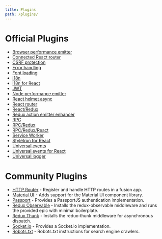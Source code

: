 ```yaml
---
title: Plugins
path: /plugins/
---
```


# Official Plugins

- [Browser performance emitter](/api/fusion-plugin-browser-performance-emitter)
- [Connected React router](/api/fusion-plugin-connected-react-router)
- [CSRF protection](/api/fusion-plugin-csrf-protection)
- [Error handling](/api/fusion-plugin-error-handling)
- [Font loading](/api/fusion-plugin-font-loader-react)
- [i18n](/api/fusion-plugin-i18n)
- [i18n for React](/api/fusion-plugin-i18n-react)
- [JWT](/api/fusion-plugin-jwt)
- [Node performance emitter](/api/fusion-plugin-node-performance-emitter)
- [React helmet async](/api/fusion-plugin-react-helmet-async)
- [React router](/api/fusion-plugin-react-router)
- [React/Redux](/api/fusion-plugin-react-redux)
- [Redux action emitter enhancer](/api/fusion-plugin-redux-action-emitter-enhancer)
- [RPC](/api/fusion-plugin-rpc)
- [RPC/Redux](/api/fusion-rpc-redux)
- [RPC/Redux/React](/api/fusion-plugin-rpc-redux-react)
- [Service Worker](/api/fusion-plugin-service-worker)
- [Styletron for React](/api/fusion-plugin-styletron-react)
- [Universal events](/api/fusion-plugin-universal-events)
- [Universal events for React](/api/fusion-plugin-universal-events-react)
- [Universal logger](/api/fusion-plugin-universal-logger)

# Community Plugins

- <a target="_blank" href="https://github.com/mrmuhammadali/fusion-plugin-http-router">HTTP Router</a> - Register and handle HTTP routes in a fusion app.
- <a target="_blank" href="https://github.com/IcculusC/fusion-plugin-material-ui">Material UI</a> - Adds support for the Material UI component library.
- <a target="_blank" href="https://github.com/Morphexe/fusion-plugin-passport">Passport</a> - Provides a PassportJS authentication implementation.
- <a target="_blank" href="https://github.com/IcculusC/fusion-plugin-redux-observable">Redux Observable</a> - Installs the redux-observable middleware and runs the provided epic with minimal boilerplate.
- <a target="_blank" href="https://github.com/IcculusC/fusion-plugin-redux-thunk">Redux Thunk</a> - Installs the redux-thunk middleware for asynchronous dispatch.
- <a target="_blank" href="https://github.com/mrmuhammadali/fusion-plugin-socket-io">Socket.io</a> - Provides a Socket.io implementation.
- <a target="_blank" href="https://github.com/robsonkades/fusion-plugin-robots">Robots.txt</a> - Robots.txt instructions for search engine crawlers.
